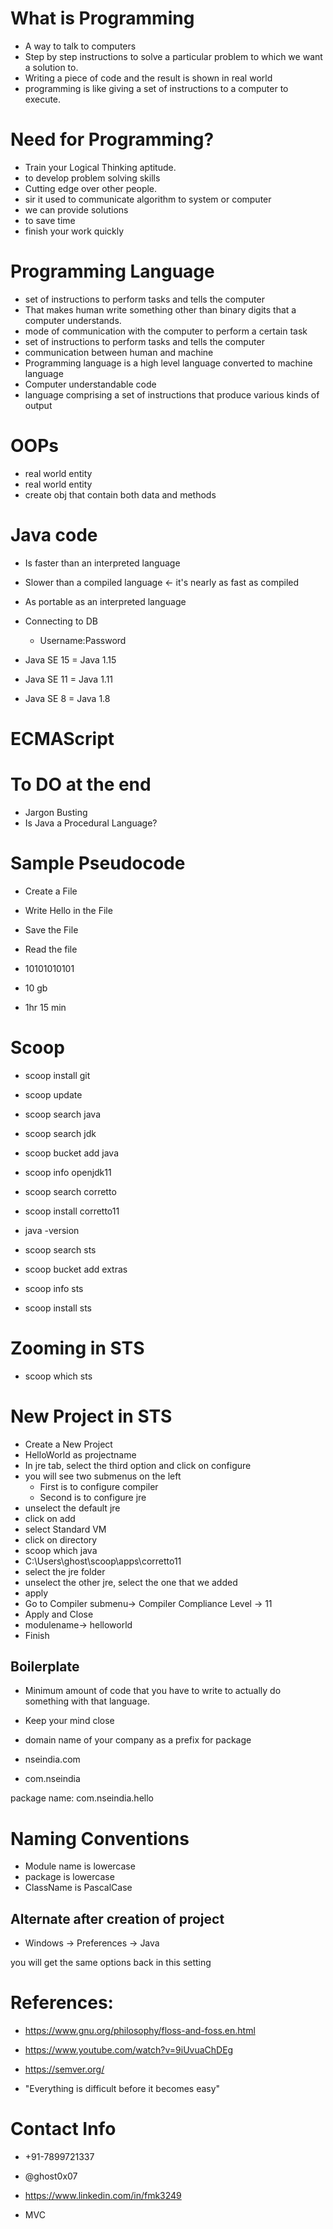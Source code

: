 # What is Programming

- A way to talk to computers
- Step by step instructions to solve a particular problem to which we want a solution to.
- Writing a piece of code and the result is shown in real world
- programming is like giving a set of instructions to a computer to execute.

# Need for Programming?

- Train your Logical Thinking aptitude. 
- to develop problem solving skills
- Cutting edge over other people. 
- sir it used to communicate algorithm to system or computer
- we can provide solutions
- to save time
- finish your work quickly

# Programming Language

- set of instructions to perform tasks and tells the computer
- That makes human write something other than binary digits that a computer understands.
- mode of communication with the computer to perform a certain task
- set of instructions to perform tasks and tells the computer
- communication between human and machine
- Programming language is a high level language converted to machine language
- Computer understandable code
- language comprising a set of instructions that produce various kinds of output

# OOPs

- real world entity
- real world entity
- create obj that contain both data and methods 


# Java code

- Is faster than an interpreted language
- Slower than a compiled language  <- it's nearly as fast as compiled
- As portable as an interpreted language

- Connecting to DB
    - Username:Password

- Java SE 15 = Java 1.15
- Java SE 11 = Java 1.11
- Java SE 8 = Java 1.8

# ECMAScript

# To DO at the end

- Jargon Busting
- Is Java a Procedural Language?



# Sample Pseudocode

- Create a File
- Write Hello in the File
- Save the File
- Read the file

- 10101010101

- 10 gb
- 1hr 15 min


# Scoop

- scoop install git
- scoop update
- scoop search java
- scoop search jdk
- scoop bucket add java
- scoop info openjdk11
- scoop search corretto
- scoop install corretto11
- java -version

- scoop search sts
- scoop bucket add extras
- scoop info sts
- scoop install sts

# Zooming in STS

- scoop which sts

# New Project in STS

- Create a New Project
- HelloWorld as projectname
- In jre tab, select the third option and click on configure
- you will see two submenus on the left
    - First is to configure compiler
    - Second is to configure jre
- unselect the default jre
- click on add
- select Standard VM 
- click on directory
- scoop which java
- C:\Users\ghost\scoop\apps\corretto11
- select the jre folder 
- unselect the other jre, select the one that we added
- apply
- Go to Compiler submenu-> Compiler Compliance Level -> 11
- Apply and Close
- modulename-> helloworld
- Finish


## Boilerplate 

- Minimum amount of code that you have to write to actually do something with that language.
- Keep your mind close

- domain name of your company as a prefix for package
- nseindia.com
- com.nseindia

package name: com.nseindia.hello

# Naming Conventions

- Module name is lowercase
- package is lowercase
- ClassName is PascalCase 


## Alternate after creation of project

- Windows -> Preferences -> Java 

you will get the same options back in this setting


# References:

- https://www.gnu.org/philosophy/floss-and-foss.en.html
- https://www.youtube.com/watch?v=9iUvuaChDEg
- https://semver.org/


- "Everything is difficult before it becomes easy"

# Contact Info

- +91-7899721337
- @ghost0x07
- https://www.linkedin.com/in/fmk3249


- MVC